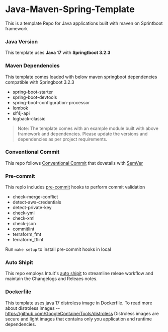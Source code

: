 # Java-Maven-Spring-Template
This is a template Repo for Java applications built with maven on Sprintboot framework

### Java Version
This template uses **Java 17** with **Springtboot 3.2.3**

### Maven Dependencies
This template comes loaded with below maven springboot dependencies compatible with Springboot 3.2.3

- spring-boot-starter
- spring-boot-devtools
- spring-boot-configuration-processor
- lombok
- slf4j-api
- logback-classic

> Note: The template comes with an example module built with above framework and dependencies. Please update the versions and dependencies as per project requirements.


### Conventional Commit

This repo follows [Conventional Commit](https://www.conventionalcommits.org/en/v1.0.0/) that dovetails with [SemVer](https://semver.org/)

### Pre-commit

This replo includes [pre-commit](https://pre-commit.com/) hooks to perform commit validation

- check-merge-conflict
- detect-aws-credentials
- detect-private-key
- check-yml
- check-xml
- check-json
- commitlint
- terraform_fmt
- terraform_tflint

Run `make setup` to install pre-commit hooks in local

### Auto Shipit

This repo employs Intuit's [auto shipit](https://intuit.github.io/auto/docs/generated/shipit) to streamline releae workflow and maintain the Changelogs and Releaes notes.

### Dockerfile
This template uses java 17 distroless image in Dockerfile. To read more about distroless images -- https://github.com/GoogleContainerTools/distroless
Distroless images are secure and light images that contains only you application and runtime dependencies.


